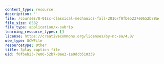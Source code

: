 ```yaml
---
content_type: resource
description: ''
file: /courses/8-01sc-classical-mechanics-fall-2016/f0fbeb237e0652b78ae21e9dcb510339_UE-O9TiKOw0.vtt
file_size: 8532
file_type: application/x-subrip
learning_resource_types: []
license: https://creativecommons.org/licenses/by-nc-sa/4.0/
ocw_type: OCWFile
resourcetype: Other
title: 3play caption file
uid: f0fbeb23-7e06-52b7-8ae2-1e9dcb510339
---
```

